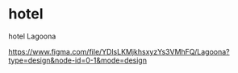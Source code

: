 # hotel
hotel Lagoona

https://www.figma.com/file/YDlsLKMjkhsxyzYs3VMhFQ/Lagoona?type=design&node-id=0-1&mode=design
